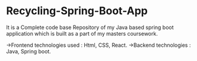 # Recycling-Spring-Boot-App
It is a Complete code base Repository of my Java based spring boot application which is built as a part of my masters coursework.

->Frontend technologies used : Html, CSS, React.
->Backend technologies : Java, Spring boot.


